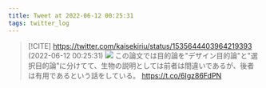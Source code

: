 ```yaml
---
title: Tweet at 2022-06-12 00:25:31
tags: twitter_log
---
```


> [!CITE] https://twitter.com/kaisekiriu/status/1535644403964219393 (2022-06-12 00:25:31)
> ![](https://twitter.com/kaisekiriu/status/1535644403964219393)
> この論文では目的論を"デザイン目的論"と"選択目的論"に分けてて、生物の説明としては前者は間違いであるが、後者は有用であるという話をしている。
> https://t.co/6Igz86FdPN
